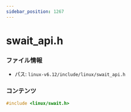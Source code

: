 ```yaml
---
sidebar_position: 1267
---
```

# swait_api.h

### ファイル情報

- パス: `linux-v6.12/include/linux/swait_api.h`

### コンテンツ

```h
#include <linux/swait.h>

```
